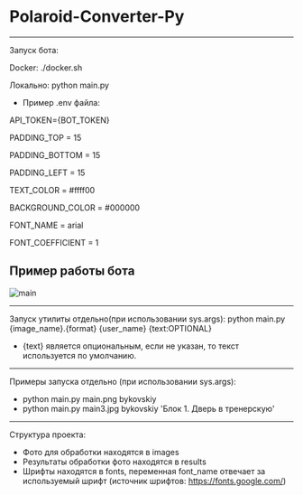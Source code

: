 # Polaroid-Converter-Py

____
Запуск бота: 

Docker: ./docker.sh

Локально: python main.py

* Пример .env файла:

API_TOKEN={BOT_TOKEN}

PADDING_TOP = 15

PADDING_BOTTOM = 15

PADDING_LEFT = 15

TEXT_COLOR = #ffff00

BACKGROUND_COLOR = #000000

FONT_NAME = arial

FONT_COEFFICIENT = 1

## Пример работы бота
![main](https://i.imgur.com/JtK9B5P.png)


____
Запуск утилиты отдельно(при использовании sys.args): python main.py {image_name}.{format} {user_name} {text:OPTIONAL}
* {text} является опциональным, если не указан, то текст используется по умолчанию.
_____
Примеры запуска отдельно (при использовании sys.args):
* python main.py main.png bykovskiy
* python main.py main3.jpg bykovskiy 'Блок 1. Дверь в тренерскую'

_____
Структура проекта:

* Фото для обработки находятся в images
* Результаты обработки фото находятся в results
* Шрифты находятся в fonts, переменная font_name отвечает за используемый шрифт (источник шрифтов: https://fonts.google.com/)
